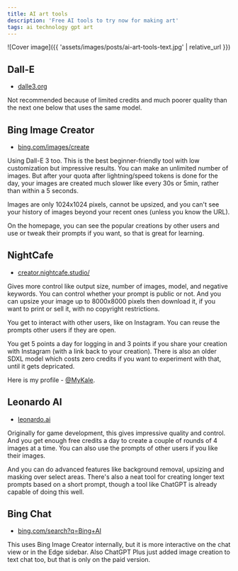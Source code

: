 ```yaml
---
title: AI art tools
description: 'Free AI tools to try now for making art'
tags: ai technology gpt art
---
```


![Cover image]({{ 'assets/images/posts/ai-art-tools-text.jpg' | relative_url }})


## Dall-E

- [dalle3.org](https://www.dalle3.org/)

Not recommended because of limited credits and much poorer quality than the next one below that uses the same model.


## Bing Image Creator

- [bing.com/images/create](https://www.bing.com/images/create)

Using Dall-E 3 too. This is the best beginner-friendly tool with low customization but impressive results. You can make an unlimited number of images. But after your quota after lightning/speed tokens is done for the day, your images are created much slower like every 30s or 5min, rather than within a 5 seconds.

Images are only 1024x1024 pixels, cannot be upsized, and you can't see your history of images beyond your recent ones (unless you know the URL).

On the homepage, you can see the popular creations by other users and use or tweak their prompts if you want, so that is great for learning.

## NightCafe

- [creator.nightcafe.studio/](https://creator.nightcafe.studio/)

Gives more control like output size, number of images, model, and negative keywords. You can control whether your prompt is public or not. And you can upsize your image up to 8000x8000 pixels then download it, if you want to print or sell it, with no copyright restrictions.

You get to interact with other users, like on Instagram. You can reuse the prompts other users if they are open.

You get 5 points a day for logging in and 3 points if you share your creation with Instagram (with a link back to your creation). There is also an older SDXL model which costs zero credits if you want to experiment with that, until it gets depricated.

Here is my profile - [@MyKale](https://creator.nightcafe.studio/u/MyKale).


## Leonardo AI

- [leonardo.ai](https://leonardo.ai)

Originally for game development, this gives impressive quality and control. And you get enough free credits a day to create a couple of rounds of 4 images at a time. You can also use the prompts of other users if you like their images.

And you can do advanced features like background removal, upsizing and masking over select areas. There's also a neat tool for creating longer text prompts based on a short prompt, though a tool like ChatGPT is already capable of doing this well.


## Bing Chat

- [bing.com/search?q=Bing+AI](https://www.bing.com/search?q=Bing+AI&showconv=1&FORM=hpcodx)

This uses Bing Image Creator internally, but it is more interactive on the chat view or in the Edge sidebar. Also ChatGPT Plus just added image creation to text chat too, but that is only on the paid version.
